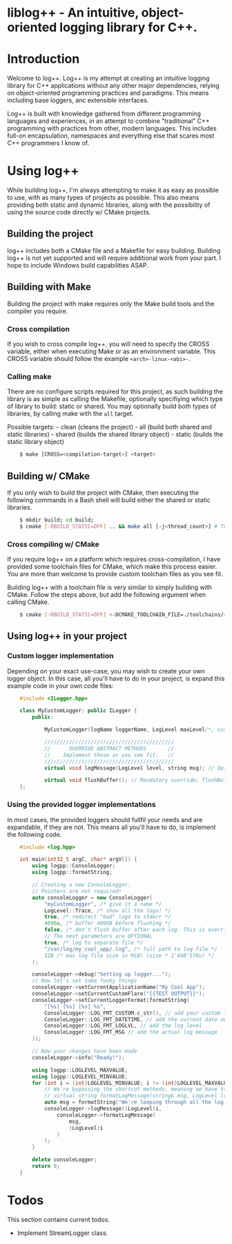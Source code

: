 # liblog++ - An intuitive, object-oriented logging library for C++.

# Introduction

Welcome to log++.
Log++ is my attempt at creating an intuitive logging library for C++ applications without any other major dependencies,
relying on object-oriented programming practices and paradigms.
This means including base loggers, anc extensible interfaces.

Log++ is built with knowledge gathered from different programming languages and experiences, in an attempt to 
combine "traditional" C++ programming with practices from other, modern languages.
This includes full-on encapsulation, namespaces and everything else that scares most C++ programmers I know of.

# Using log++

While building log++, I'm always attempting to make it as easy as possible to use, with as many types of projects as possible. 
This also means providing both static and dynamic libraries, along with the possibility of using the source code directly w/ CMake projects.

## Building the project

log++ includes both a CMake file and a Makefile for easy building.
Building log++ is not yet supported and will require additional work from your part.
I hope to include Windows build capabilities ASAP.

## Building with Make

Building the project with make requires only the Make build tools and the compiler you require.

### Cross compilation

If you wish to cross compile log++, you will need to specify the CROSS variable, either when executing Make or as an environment variable.
This CROSS variable should follow the example `<arch>-linux-<abi>-`.

### Calling make

There are no configure scripts required for this project, as such building the library is as simple as calling the Makefile, 
optionally specifiying which type of library to build: static or shared.
You may optionally build both types of libraries, by calling make with the `all` target.

Possible targets:
    - clean (cleans the project)
    - all (build both shared and static libraries)
    - shared (builds the shared library object)
    - static (builds the static library object)

```bash
    $ make [CROSS=<compilation-target>] <target>
```

## Building w/ CMake

If you only wish to build the project with CMake, then executing the following commands in a Bash shell will build either the shared or static libraries.

```bash
    $ mkdir build; cd build;
    $ cmake [-DBUILD_STATIC=OFF] .. && make all [-j<thread_count>] # Turning off BUILD_STATIC will build the dynamic library
```

### Cross compiling w/ CMake

If you require log++ on a platform which requires cross-compilation, I have provided some toolchain files for CMake, which make this process easier.
You are more than welcome to provide custom toolchain files as you see fit.

Building log++ with a toolchain file is very similar to simply building with CMake.
Follow the steps above, but add the following argument when calling CMake.

```bash
    $ cmake [-DBUILD_STATIC=OFF] <-DCMAKE_TOOLCHAIN_FILE=./toolchains/<toolchain>.cmake> .. && make all [-j<thread_count>]
```

## Using log++ in your project

### Custom logger implementation
Depending on your exact use-case, you may wish to create your own logger object.
In this case, all you'll have to do in your project, is expand this example code in your own code files:

```cpp
    #include <ILogger.hpp>

    class MyCustomLogger: public ILogger {
        public:

            MyCustomLogger(logName loggerName, LogLevel maxLevel/*, custom params?*/): ILogger(logName, maxLevel) {}

            //////////////////////////////////////////
            //      OVERRIDE ABSTRACT METHODS       //
            //    Implement these as you see fit.   //
            //////////////////////////////////////////
            virtual void logMessage(LogLevel level, string msg); // Optional override; will always write to underlying buffer

            virtual void flushBuffer(); // Mandatory override; flushBuffer is pure virtual.
    };
```

### Using the provided logger implementations

In most cases, the provided loggers should fullfil your needs and are expandable, if they are not.
This means all you'll have to do, is implement the following code.

```cpp
    #include <log.hpp>

    int main(int32_t argC, char* argV[]) {
        using logpp::ConsoleLogger;
        using logpp::formatString;

        // Creating a new ConsoleLogger.
        // Pointers are not required!
        auto consoleLogger = new ConsoleLogger(
            "myCustomLogger", /* give it a name */
            LogLevel::Trace, /* show all the logs! */
            true, /* redirect "bad" logs to stderr */
            4096u, /* buffer 4096B before flushing */
            false, /* don't flush buffer after each log. This is overridden by setting buffer size to 0u! */
            // The next parameters are OPTIONAL
            true, /* log to separate file */
            "/var/log/my_cool_app/.log", /* full path to log file */
            128 /* max log file size in MiB! (size * 1'048'576u) */
        );

        consoleLogger->debug("Setting up logger...");
        // Now let's set some funky things
        consoleLogger->setCurrentApplicationName("My Cool App");
        consoleLogger->setCurrentCustomFlare("{{TEST OUTPUT}}");
        consoleLogger->setCurrentLoggerFormat(formatString(
            "[%s] [%s] [%s] %s",
            ConsoleLogger::LOG_FMT_CUSTOM.c_str(), // add your custom flare
            ConsoleLogger::LOG_FMT_DATETIME, // add the current date and time
            ConsoleLogger::LOG_FMT_LOGLVL, // add the log level
            ConsoleLogger::LOG_FMT_MSG // add the actual log message
        ));

        // Now your changes have been made
        consoleLogger->info("Ready!");

        using logpp::LOGLEVEL_MAXVALUE;
        using logpp::LOGLEVEL_MINVALUE;
        for (int i = (int)LOGLEVEL_MINVALUE; i != (int)LOGLEVEL_MAXVALUE; i++) {
            // We're bypassing the shortcut methods, meaning we have to format the messages ourselves
            // virtual string formatLogMessage(string& msg, LogLevel lvl, string func = "", int32_t line = -1, exception* except = nullptr)
            auto msg = formatString("We're looping through all the log levels. Right now, we're at %s!", toString((LogLevel)i).c_str());
            consoleLogger->logMessage((LogLevel)i, 
                consoleLogger->formatLogMessage(
                    msg,
                    (LogLevel)i
                )
            );
        }

        delete consoleLogger;
        return 0;
    }
```

# Todos
This section contains current todos.

 - Implement StreamLogger class.